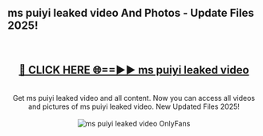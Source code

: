<h2>ms puiyi leaked video And Photos - Update Files 2025!</h2>
<br>
<div align="center">
<h2><a href="https://betterlinks.top/A2PfLJ" rel="nofollow">🔴 CLICK HERE 🌐==►► ms puiyi leaked video</a></h2>
<br>
Get ms puiyi leaked video and all content. Now you can access all videos and pictures of ms puiyi leaked video. New Updated Files 2025!
<br>
<br>
<a href="https://betterlinks.top/A2PfLJ" rel="nofollow" data-target="animated-image.originalLink"><img src="https://i.imgur.com/dJHk4Zq.gif" alt="ms puiyi leaked video OnlyFans" style="max-width: 100%; display: inline-block;" data-target="animated-image.originalImage"></a>
</div>
<br>